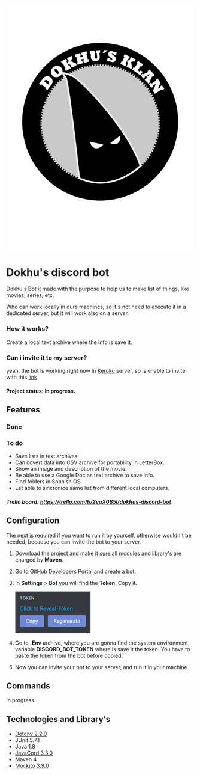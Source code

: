 
![logo](assets/logo.png)

# Dokhu's discord bot

Dokhu's Bot it made with the purpose to help us to make list of things, like
movies, series, etc. 

Who can work locally in ours machines, so it's not need to
execute it in a dedicated server, but it will work also on a server. 

### How it works?
Create a local text archive where the info is save it. 

### Can i invite it to my server?
yeah, the bot is working right now in [Keroku](https://dashboard.heroku.com/) 
server, so is enable to invite with this 
[link](https://discord.com/api/oauth2/authorize?client_id=802197647645605938&scope=bot&permissions=0)  


#### Project status: In progress.

## Features
### Done

### To do
* Save lists in text archives.
* Can covert data into CSV archive for portability in LetterBox.
* Show an image and description of the movie.
* Be able to use a Google Doc as text archive to save info.
* Find folders in Spanish OS.
* Let able to sincronice same list from different local computers.

##### Trello board: https://trello.com/b/2vqX0B5I/dokhus-discord-bot

## Configuration
The next is required if you want to run it by yourself, otherwise
wouldn't be needed, because you can invite the bot to your server. 

1. Download the project and make it sure all modules and library's are charged 
by **Maven**.

2. Go to [GitHub Developers Portal](https://discord.com/developers/applications)
and create a bot.

3. In **Settings** > **Bot** you will find the **Token**. Copy it.

    ![Token](assets/Token-bottom.png)

3. Go to **.Env** archive, where you are gonna find the system environment variable 
**DISCORD_BOT_TOKEN** where is save it the token. You have to paste the token from 
the bot before copied.

4. Now you can invite your bot to your server, and run it in your machine.

## Commands
in progress.

## Technologies and Library's
* [Dotenv 2.2.0](https://github.com/cdimascio/dotenv-java)
* JUnit 5.7.1
* Java 1.8
* [JavaCord 3.3.0](https://github.com/Javacord/Javacord)
* Maven 4
* [Mockito 3.9.0](https://site.mockito.org/)